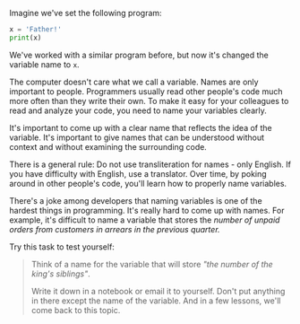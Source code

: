 
Imagine we've set the following program:

```python
x = 'Father!'
print(x)
```

We've worked with a similar program before, but now it's changed the variable name to `x`.

The computer doesn't care what we call a variable. Names are only important to people.  Programmers usually read other people's code much more often than they write their own. To make it easy for your colleagues to read and analyze your code, you need to name your variables clearly.

It's important to come up with a clear name that reflects the idea of the variable. It's important to give names that can be understood without context and without examining the surrounding code.

There is a general rule: Do not use transliteration for names - only English. If you have difficulty with English, use a translator. Over time, by poking around in other people's code, you'll learn how to properly name variables.

There's a joke among developers that naming variables is one of the hardest things in programming. It's really hard to come up with names. For example, it's difficult to name a variable that stores the _number of unpaid orders from customers in arrears in the previous quarter._

Try this task to test yourself:

> Think of a name for the variable that will store _"the number of the king's siblings"_.
>
> Write it down in a notebook or email it to yourself. Don't put anything in there except the name of the variable. And in a few lessons, we'll come back to this topic.
